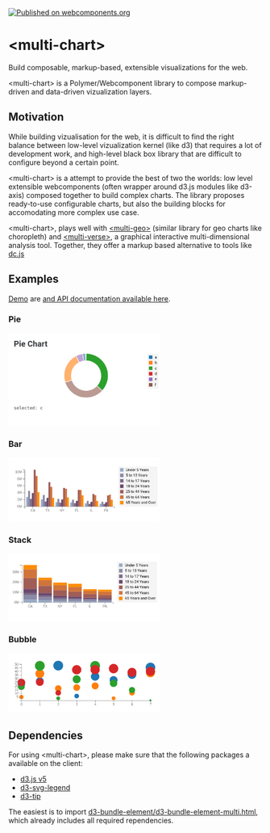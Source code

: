 [![Published on webcomponents.org](https://img.shields.io/badge/webcomponents.org-published-blue.svg)](https://webcomponents.org/element/multi-chart)

# \<multi-chart\>
Build composable, markup-based, extensible visualizations for the web. 

\<multi-chart\> is a Polymer/Webcomponent library to compose markup-driven and data-driven vizualization layers.

## Motivation
While building vizualisation for the web, it is difficult to find the right balance between low-level vizualization kernel (like d3) that requires a lot of development work, and high-level black box library that are difficult to configure beyond a certain point. 

\<multi-chart\> is a attempt to provide the best of two the worlds: low level extensible webcomponents (often wrapper around d3.js modules like d3-axis) composed together to build complex charts. The library proposes ready-to-use configurable charts, but also the building blocks for accomodating more complex use case. 

\<multi-chart\>, plays well with [\<multi-geo\>](https://github.com/PolymerEl/multi-geo) (similar library for geo charts like choropleth) and [\<multi-verse\>](https://github.com/PolymerEl/multi-verse), a graphical interactive multi-dimensional analysis tool. Together, they offer a markup based alternative to tools like [dc.js](https://dc-js.github.io/dc.js/)

## Examples

[Demo](https://webcomponents.org/element/multi-chart/demo/index.html) are [and API documentation available here](https://webcomponents.org/element/multi-chart).

### Pie 
<div>
  <img src="https://raw.githubusercontent.com/PolymerEl/multi-chart/master/images/pie.png" width="300"></img>
</div>

### Bar
<div>
  <img src="https://raw.githubusercontent.com/PolymerEl/multi-chart/master/images/bar.png" width="300"></img>
</div>

### Stack
<div>
  <img src="https://raw.githubusercontent.com/PolymerEl/multi-chart/master/images/stack.png" width="300"></img>
</div>

### Bubble
<div>
  <img src="https://raw.githubusercontent.com/PolymerEl/multi-chart/master/images/bubble.png" width="300"></img>
</div>

## Dependencies
For using \<multi-chart\>, please make sure that the following packages a available on the client: 
- [d3.js v5](https://d3js.org/) 
- [d3-svg-legend](http://d3-legend.susielu.com/)
- [d3-tip](https://github.com/Caged/d3-tip)

The easiest is to import [d3-bundle-element/d3-bundle-element-multi.html](https://github.com/PolymerEl/d3-bundle), which already includes all required rependencies. 




